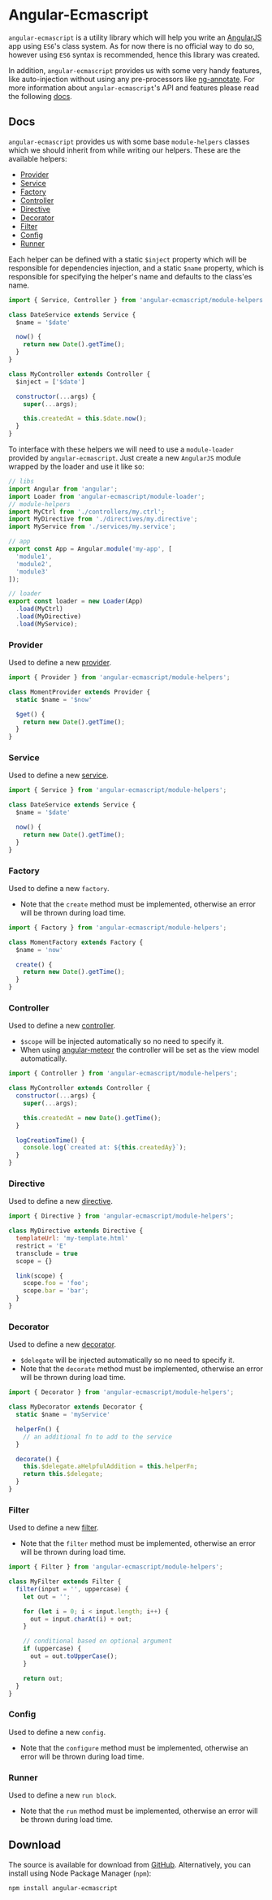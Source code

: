 # Angular-Ecmascript

`angular-ecmascript` is a utility library which will help you write an [AngularJS](https://angularjs.org) app using `ES6`'s class system.
As for now there is no official way to do so, however using `ES6` syntax is recommended, hence this library was created.

In addition, `angular-ecmascript` provides us with some very handy features, like auto-injection without using any pre-processors like [ng-annotate](https://github.com/olov/ng-annotate). For more information about `angular-ecmascript`'s API and features please read the following [docs](#docs).

## Docs

`angular-ecmascript` provides us with some base `module-helpers` classes which we should inherit from while writing our helpers. These are the available helpers:

- [Provider](#provider)
- [Service](#service)
- [Factory](#factory)
- [Controller](#controller)
- [Directive](#directive)
- [Decorator](#decorator)
- [Filter](#filter)
- [Config](#config)
- [Runner](#runner)

Each helper can be defined with a static `$inject` property which will be responsible for dependencies injection, and a static `$name` property, which is responsible for specifying the helper's name and defaults to the class'es name.

```js
import { Service, Controller } from 'angular-ecmascript/module-helpers';

class DateService extends Service {
  $name = '$date'

  now() {
    return new Date().getTime();
  }
}

class MyController extends Controller {
  $inject = ['$date']

  constructor(...args) {
    super(...args);

    this.createdAt = this.$date.now();
  }
}
```

To interface with these helpers we will need to use a `module-loader` provided by `angular-ecmascript`. Just create a new `AngularJS` module wrapped by the loader and use it like so:

```js
// libs
import Angular from 'angular';
import Loader from 'angular-ecmascript/module-loader';
// module-helpers
import MyCtrl from './controllers/my.ctrl';
import MyDirective from './directives/my.directive';
import MyService from './services/my.service';

// app
export const App = Angular.module('my-app', [
  'module1',
  'module2',
  'module3'
]);

// loader
export const loader = new Loader(App)
  .load(MyCtrl)
  .load(MyDirective)
  .load(MyService);
```

### Provider

Used to define a new [provider](https://docs.angularjs.org/guide/providers).

```js
import { Provider } from 'angular-ecmascript/module-helpers';

class MomentProvider extends Provider {
  static $name = '$now'

  $get() {
    return new Date().getTime();
  }
}
```

### Service

Used to define a new [service](https://docs.angularjs.org/guide/services).

```js
import { Service } from 'angular-ecmascript/module-helpers';

class DateService extends Service {
  $name = '$date'

  now() {
    return new Date().getTime();
  }
}
```
### Factory

Used to define a new `factory`.

- Note that the `create` method must be implemented, otherwise an error will be thrown during load time.

```js
import { Factory } from 'angular-ecmascript/module-helpers';

class MomentFactory extends Factory {
  $name = 'now'

  create() {
    return new Date().getTime();
  }
}
```

### Controller

Used to define a new [controller](https://docs.angularjs.org/guide/controller).

- `$scope` will be injected automatically so no need to specify it.
- When using [angular-meteor](https://github.com/Urigo/angular-meteor) the controller will be set as the view model automatically.

```js
import { Controller } from 'angular-ecmascript/module-helpers';

class MyController extends Controller {
  constructor(...args) {
    super(...args);

    this.createdAt = new Date().getTime();
  }

  logCreationTime() {
    console.log(`created at: ${this.createdAy}`);
  }
}
```

### Directive

Used to define a new [directive](https://docs.angularjs.org/guide/directive).

```js
import { Directive } from 'angular-ecmascript/module-helpers';

class MyDirective extends Directive {
  templateUrl: 'my-template.html'
  restrict = 'E'
  transclude = true
  scope = {}

  link(scope) {
    scope.foo = 'foo';
    scope.bar = 'bar';
  }
}
```

### Decorator

Used to define a new [decorator](https://docs.angularjs.org/guide/decorators).

- `$delegate` will be injected automatically so no need to specify it.
- Note that the `decorate` method must be implemented, otherwise an error will be thrown during load time.

```js
import { Decorator } from 'angular-ecmascript/module-helpers';

class MyDecorator extends Decorator {
  static $name = 'myService'

  helperFn() {
    // an additional fn to add to the service
  }

  decorate() {
    this.$delegate.aHelpfulAddition = this.helperFn;
    return this.$delegate;
  }
}
```

### Filter

Used to define a new [filter](https://docs.angularjs.org/guide/filter).

- Note that the `filter` method must be implemented, otherwise an error will be thrown during load time.

```js
import { Filter } from 'angular-ecmascript/module-helpers';

class MyFilter extends Filter {
  filter(input = '', uppercase) {
    let out = '';

    for (let i = 0; i < input.length; i++) {
      out = input.charAt(i) + out;
    }

    // conditional based on optional argument
    if (uppercase) {
      out = out.toUpperCase();
    }

    return out;
  }
}
```

### Config

Used to define a new `config`.

- Note that the `configure` method must be implemented, otherwise an error will be thrown during load time.

### Runner

Used to define a new `run block`.

- Note that the `run` method must be implemented, otherwise an error will be thrown during load time.

## Download

The source is available for download from [GitHub](http://github.com/DAB0mB/angular-ecmascript). Alternatively, you can install using Node Package Manager (`npm`):

    npm install angular-ecmascript
